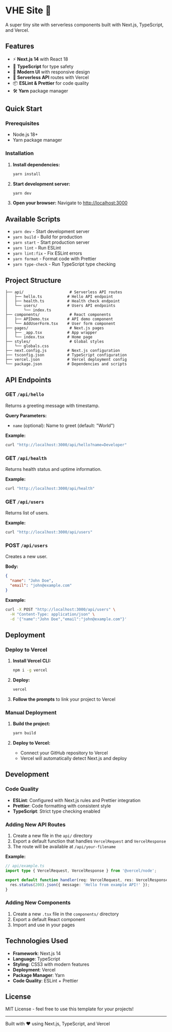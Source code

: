 # VHE Site 🚀

A super tiny site with serverless components built with Next.js, TypeScript, and Vercel.

## Features

- ⚡ **Next.js 14** with React 18
- 🔧 **TypeScript** for type safety
- 🎨 **Modern UI** with responsive design
- 🚀 **Serverless API** routes with Vercel
- 📦 **ESLint & Prettier** for code quality
- 🛠 **Yarn** package manager

## Quick Start

### Prerequisites

- Node.js 18+
- Yarn package manager

### Installation

1. **Install dependencies:**

   ```bash
   yarn install
   ```

2. **Start development server:**

   ```bash
   yarn dev
   ```

3. **Open your browser:**
   Navigate to [http://localhost:3000](http://localhost:3000)

## Available Scripts

- `yarn dev` - Start development server
- `yarn build` - Build for production
- `yarn start` - Start production server
- `yarn lint` - Run ESLint
- `yarn lint:fix` - Fix ESLint errors
- `yarn format` - Format code with Prettier
- `yarn type-check` - Run TypeScript type checking

## Project Structure

```
├── api/                    # Serverless API routes
│   ├── hello.ts           # Hello API endpoint
│   ├── health.ts          # Health check endpoint
│   └── users/             # Users API endpoints
│       └── index.ts
├── components/             # React components
│   ├── APIDemo.tsx        # API demo component
│   └── AddUserForm.tsx    # User form component
├── pages/                  # Next.js pages
│   ├── _app.tsx           # App wrapper
│   └── index.tsx          # Home page
├── styles/                 # Global styles
│   └── globals.css
├── next.config.js         # Next.js configuration
├── tsconfig.json          # TypeScript configuration
├── vercel.json            # Vercel deployment config
└── package.json           # Dependencies and scripts
```

## API Endpoints

### GET `/api/hello`

Returns a greeting message with timestamp.

**Query Parameters:**

- `name` (optional): Name to greet (default: "World")

**Example:**

```bash
curl "http://localhost:3000/api/hello?name=Developer"
```

### GET `/api/health`

Returns health status and uptime information.

**Example:**

```bash
curl "http://localhost:3000/api/health"
```

### GET `/api/users`

Returns list of users.

**Example:**

```bash
curl "http://localhost:3000/api/users"
```

### POST `/api/users`

Creates a new user.

**Body:**

```json
{
  "name": "John Doe",
  "email": "john@example.com"
}
```

**Example:**

```bash
curl -X POST "http://localhost:3000/api/users" \
  -H "Content-Type: application/json" \
  -d '{"name":"John Doe","email":"john@example.com"}'
```

## Deployment

### Deploy to Vercel

1. **Install Vercel CLI:**

   ```bash
   npm i -g vercel
   ```

2. **Deploy:**

   ```bash
   vercel
   ```

3. **Follow the prompts** to link your project to Vercel

### Manual Deployment

1. **Build the project:**

   ```bash
   yarn build
   ```

2. **Deploy to Vercel:**
   - Connect your GitHub repository to Vercel
   - Vercel will automatically detect Next.js and deploy

## Development

### Code Quality

- **ESLint**: Configured with Next.js rules and Prettier integration
- **Prettier**: Code formatting with consistent style
- **TypeScript**: Strict type checking enabled

### Adding New API Routes

1. Create a new file in the `api/` directory
2. Export a default function that handles `VercelRequest` and `VercelResponse`
3. The route will be available at `/api/your-filename`

**Example:**

```typescript
// api/example.ts
import type { VercelRequest, VercelResponse } from '@vercel/node';

export default function handler(req: VercelRequest, res: VercelResponse) {
  res.status(200).json({ message: 'Hello from example API!' });
}
```

### Adding New Components

1. Create a new `.tsx` file in the `components/` directory
2. Export a default React component
3. Import and use in your pages

## Technologies Used

- **Framework**: Next.js 14
- **Language**: TypeScript
- **Styling**: CSS3 with modern features
- **Deployment**: Vercel
- **Package Manager**: Yarn
- **Code Quality**: ESLint + Prettier

## License

MIT License - feel free to use this template for your projects!

---

Built with ❤️ using Next.js, TypeScript, and Vercel
